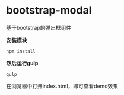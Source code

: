 # bootstrap-modal
基于bootstrap的弹出框组件

**安装模块**

`npm install`

**然后运行gulp**

`gulp`

在浏览器中打开index.html，即可查看demo效果
